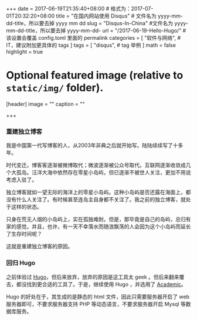 +++
date = 2017-06-19T21:35:40+08:00 # 格式为：2017-07-01T20:32:20+08:00
title = "在国内网站使用 Disqus" # 文件名为 yyyy-mm-dd-title，所以要去掉 yyyy mm dd
slug = "Disqus-In-China" #文件名为 yyyy-mm-dd-title，所以要去掉 yyyy-mm-dd-
url = "/2017-06-19-Hello-Hugo/" # 该设置会覆盖 config.toml 里面的 permalink 
categories = [
    "软件与网络", # IT，建议附加更具体的 tags
]
tags = [
    "disqus", # tag 举例
]
math = false
highlight = true

# Optional featured image (relative to `static/img/` folder).
[header]
image = ""
caption = ""

+++

### 重建独立博客

我是中国第一代写博客的人，从2003年非典之后就开始写。陆陆续续写了十多年。

时代变迁。博客客逐渐被微博取代；微波逐渐被公众号取代。互联网逐渐收敛成几个大孤岛。汪洋大海中依然存在零星小岛屿，但已逐渐不被世人关注，更加不用说考虑入驻了。<!--more-->

独立博客就如一望无际的海洋上的零星小岛屿。这种小岛屿是否还露在海面上，都没有什么人关注了。有时候甚至连岛主自身都不关注了。我之前的独立博客，就处于这样的状态。

只身在荒无人烟的小岛屿上，实在孤独难耐。但是，那毕竟是自己的岛屿，总归有家的感觉。并且，也许，有一天不幸落水而随浪飘荡的人会因为这个小岛屿而延长了生存时间呢？

这就是重建独立博客的原因。

### 回归 Hugo

之前体验过 [Hugo](https://gohugo.io/)，但后来放弃，放弃的原因是这工具太 geek 。但后来翻来覆去，都没找到更合适的工具了。于是，继续使用 Hugo ，并选用了  [Academic](https://themes.gohugo.io/academic/)。

Hugo 的好处在于，其生成的是静态的 html 文件，因此只需要服务器开启了 web 服务器即可，不要求服务器支持 PHP 等动态语言，不要求服务器开启 Mysql 等数据库服务。